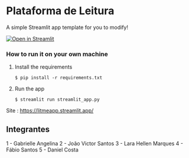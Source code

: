 # Plataforma de Leitura

A simple Streamlit app template for you to modify!

[![Open in Streamlit](https://static.streamlit.io/badges/streamlit_badge_black_white.svg)](https://blank-app-template.streamlit.app/)

### How to run it on your own machine

1. Install the requirements

   ```
   $ pip install -r requirements.txt
   ```

2. Run the app

   ```
   $ streamlit run streamlit_app.py
   ```

Site : https://litmeapp.streamlit.app/


## Integrantes

1 - Gabrielle Angelina
2 - João Victor Santos
3 - Lara Hellen Marques
4 - Fábio Santos
5 - Daniel Costa

